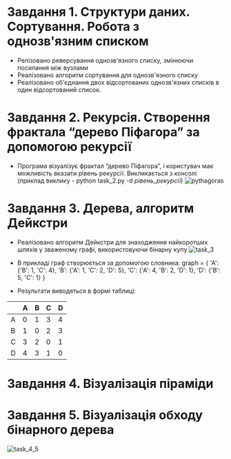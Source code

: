 # Завдання 1. Структури даних. Сортування. Робота з однозв'язним списком
- Релізовано реверсування однозв'язного списку, змінюючи посилання між вузлами
- Реалізовано алгоритм сортування для однозв'язного списку
- Реалізовано об'єднання двох відсортованих однозв'язних списків в один відсортований список.

# Завдання 2. Рекурсія. Створення фрактала “дерево Піфагора” за допомогою рекурсії
- Програма візуалізує фрактал “дерево Піфагора”, і користувач має можливість вказати рівень рекурсії.
  Викликається з консолі (приклад виклику - python task_2.py -d *рівень_рекурсії*)
  ![pythagoras](https://github.com/IIchukissII/goit-algo-fp/assets/133657307/7174a9bd-7ee9-424c-a5a6-378a3ef84e55)

# Завдання 3. Дерева, алгоритм Дейкстри
- Реалізовано алгоритм Дейкстри для знаходження найкоротших шляхів у зваженому графі, використовуючи бінарну купу
![task_3](https://github.com/IIchukissII/goit-algo-fp/assets/133657307/5e9b8a35-9601-4c46-9318-84754456eb6d)


- В прикладі граф створюється за допомогою словника: 
graph = {
        'A': {'B': 1, 'C': 4},
        'B': {'A': 1, 'C': 2, 'D': 5},
        'C': {'A': 4, 'B': 2, 'D': 1},
        'D': {'B': 5, 'C': 1}
    }

- Результати виводяться в формі таблиці:
  

|    |   A |   B |   C |   D |
|----|-----|-----|-----|-----|
| A  |   0 |   1 |   3 |   4 |
| B  |   1 |   0 |   2 |   3 |
| C  |   3 |   2 |   0 |   1 |
| D  |   4 |   3 |   1 |   0 |

# Завдання 4. Візуалізація піраміди 
# Завдання 5. Візуалізація обходу бінарного дерева

![task_4_5](https://github.com/IIchukissII/goit-algo-fp/assets/133657307/073f17dd-d813-4be4-8765-129b116a0b29)


